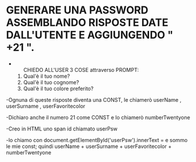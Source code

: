 # GENERARE UNA PASSWORD ASSEMBLANDO RISPOSTE DATE DALL'UTENTE E AGGIUNGENDO " +21 ".
- <OL> CHIEDO ALL'USER 3 COSE attraverso PROMPT:
    <LI> Qual'è il tuo nome? </li>
    <LI> Qual'è il tuo cognome? </li>
    <LI>  Qual'è il tuo colore preferito? </li>
</OL>
-Ognuna di queste risposte diventa una CONST,
le chiamerò userName , userSurname , userFavoritecolor

-Dichiaro anche il numero 21 come CONST e lo chiamerò numberTwentyone

-Creo in HTML uno span id chiamato userPsw

-lo chiamo con document.getElementById('userPsw').innerText =
    e sommo le mie const; quindi userName + userSurname + userFavoritecolor + numberTwentyone

